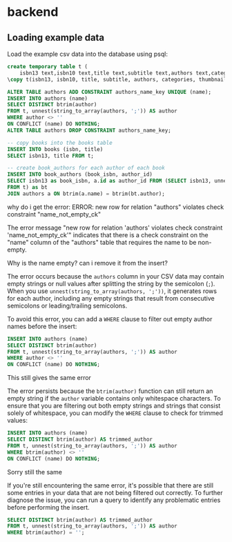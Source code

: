 # backend

## Loading example data

Load the example csv data into the database using psql:

```sql
create temporary table t (
    isbn13 text,isbn10 text,title text,subtitle text,authors text,categories text,thumbnail text,description text,published_year integer,average_rating float,num_pages integer,ratings_count integer);
\copy t(isbn13, isbn10, title, subtitle, authors, categories, thumbnail, description, published_year, average_rating, num_pages, ratings_count) FROM 'data/books.csv' DELIMITER ',' CSV HEADER;

ALTER TABLE authors ADD CONSTRAINT authors_name_key UNIQUE (name);
INSERT INTO authors (name)
SELECT DISTINCT btrim(author)
FROM t, unnest(string_to_array(authors, ';')) AS author
WHERE author <> ''
ON CONFLICT (name) DO NOTHING;
ALTER TABLE authors DROP CONSTRAINT authors_name_key;

-- copy books into the books table
INSERT INTO books (isbn, title)
SELECT isbn13, title FROM t;

-- create book_authors for each author of each book
INSERT INTO book_authors (book_isbn, author_id)
SELECT isbn13 as book_isbn, a.id as author_id FROM (SELECT isbn13, unnest(string_to_array(authors, ';')) AS author
FROM t) as bt
JOIN authors a ON btrim(a.name) = btrim(bt.author);
```

why do i get the error:
ERROR:  new row for relation "authors" violates check constraint "name_not_empty_ck"

The error message "new row for relation 'authors' violates check constraint 'name_not_empty_ck'" indicates that there is a check constraint on the "name" column of the "authors" table that requires the name to be non-empty.

Why is the name empty? can i remove it from the insert?

The error occurs because the `authors` column in your CSV data may contain empty strings or null values after splitting the string by the semicolon (`;`). When you use `unnest(string_to_array(authors, ';'))`, it generates rows for each author, including any empty strings that result from consecutive semicolons or leading/trailing semicolons.

To avoid this error, you can add a `WHERE` clause to filter out empty author names before the insert:

```sql
INSERT INTO authors (name)
SELECT DISTINCT btrim(author)
FROM t, unnest(string_to_array(authors, ';')) AS author
WHERE author <> ''
ON CONFLICT (name) DO NOTHING;
```

This still gives the same error

The error persists because the `btrim(author)` function can still return an empty string if the `author` variable contains only whitespace characters. To ensure that you are filtering out both empty strings and strings that consist solely of whitespace, you can modify the `WHERE` clause to check for trimmed values:

```sql
INSERT INTO authors (name)
SELECT DISTINCT btrim(author) AS trimmed_author
FROM t, unnest(string_to_array(authors, ';')) AS author
WHERE btrim(author) <> ''
ON CONFLICT (name) DO NOTHING;
```

Sorry still the same


If you're still encountering the same error, it's possible that there are still some entries in your data that are not being filtered out correctly. To further diagnose the issue, you can run a query to identify any problematic entries before performing the insert.

```sql
SELECT DISTINCT btrim(author) AS trimmed_author
FROM t, unnest(string_to_array(authors, ';')) AS author
WHERE btrim(author) = '';